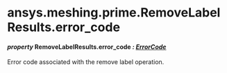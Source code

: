 # ansys.meshing.prime.RemoveLabelResults.error_code



#### *property* RemoveLabelResults.error_code *: [ErrorCode](ansys.meshing.prime.ErrorCode.md#ansys.meshing.prime.ErrorCode)*

Error code associated with the remove label operation.

<!-- !! processed by numpydoc !! -->

